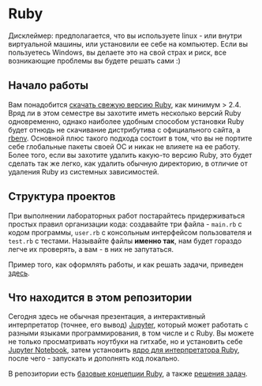 # Ruby

Дисклеймер: предполагается, что вы используете linux - или внутри виртуальной машины, или установили ее себе на компьютер. Если вы пользуетесь Windows, вы делаете это на свой страх и риск, все возникающие проблемы вы будете решать сами :)

## Начало работы

Вам понадобится [скачать свежую версию Ruby](https://www.ruby-lang.org/ru/), как минимум > 2.4. Вряд ли в этом семестре вы захотите иметь несколько версий Ruby одновременно, однако наиболее удобным способом установки Ruby будет отнюдь не скачивание дистрибутива с официального сайта, а [rbenv](https://github.com/rbenv/rbenv). Основной плюс такого подхода состоит в том, что вы не портите себе глобальные пакеты своей ОС и никак не влияете на ее работу. Более того, если вы захотите удалить какую-то версию Ruby, это будет сделать так же легко, как удалить обычную директорию, в отличие от удаления Ruby из системных зависимостей.

## Структура проектов

При выполнении лабораторных работ постарайтесь придерживаться простых правил организации кода: создавайте три файла - `main.rb` с кодом программы, `user.rb` с консольным интерфейсом пользователя и `test.rb` с тестами. Называйте файлы **именно так**, нам будет гораздо легче их проверять, а вам - в них не запутаться.

Пример того, как оформлять работы, и как решать задачи, приведен [здесь](https://github.com/ics6rb/ruby-examples).

## Что находится в этом репозитории

Сегодня здесь не обычная презентация, а интерактивный интерпретатор (точнее, его вывод) [Jupyter](https://jupyter.org/), который может работать с разными языками программирования, в том числе и с Ruby. Вы можете не только просматривать ноутбуки на гитхабе, но и установить себе [Jupyter Notebook](https://jupyter.org/install), затем установить [ядро для интерпретатора Ruby](https://github.com/SciRuby/iruby), после чего - запускать и дополнять код локально.

В репозитории есть [базовые концепции Ruby](./basics.ipynb), а также [решения задач](./tasks.ipynb).
